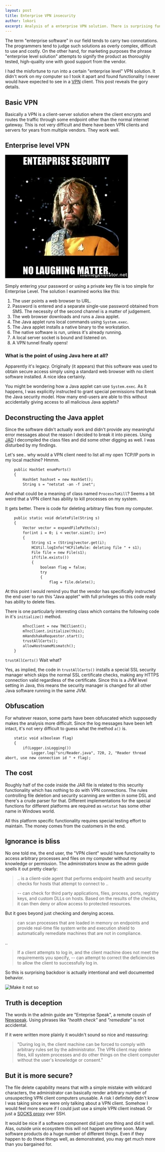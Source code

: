 ```yaml
---
layout: post
title: Enterprise VPN insecurity
author: lokori
excerpt: Analysis of a enterprise VPN solution. There is surprising functionality opening a backdoor to end user's computer. Do you know what your VPN solution actually does? 
---
```



The term "enterprise software" in our field tends to carry two connotations. The programmers
tend to judge such solutions as overly complex, difficult to use and costly. On the other hand,
for marketing purposes the phrase "enterprise level solution" attempts to signify the product
as thoroughly tested, high-quality one with good support from the vendor.

I had the misfortune to run into a certain "enterprise level" VPN solution. It didn't work on 
my computer so I took it apart and found functionality I never would have expected to see 
in a [VPN](http://en.wikipedia.org/wiki/Virtual_private_network) client. This post reveals the gory details.

## Basic VPN

Basically a VPN is a client-server solution where the client encrypts and routes the traffic
through some endpoint other than the normal internet gateway. This is not very difficult and
there have been VPN clients and servers for years from multiple vendors. They work well. 

## Enterprise level VPN

![Worf is not amused](/img/vpn-insecurity/worf-security.jpg)

Simply entering your password or using a private key file is too simple for Enterprise Level. 
The solution I examined works like this:

1. The user points a web browser to URL.
2. Password is entered and a separate single-use password obtained from SMS. The necessity of the second channel is a matter of judgement.
3. The web browser downloads and runs a Java applet. 
4. The Java applet runs local commands using ```System.exec```. 
4. The Java applet installs a native binary to the workstation.
5. The native software is run, unless it's already running. 
6. A local server socket is bound and listened on. 
7. A VPN tunnel finally opens!

### What is the point of using Java here at all?

Apparently it's legacy. Originally (it appears) that this software was used to obtain secure access simply
using a standard web browser with no client software installed. A nice idea certainly.

You might be wondering how a Java applet can use ```System.exec```. As it happens, I was explicitly instructed to
grant special permissions that break the Java security model. How many end-users are able to this without
accidentally giving access to all malicious Java applets?


## Deconstructing the Java applet

Since the software didn't actually work and didn't provide any meaningful error messages about the reason
I decided to break it into pieces. Using [JAD](http://en.wikipedia.org/wiki/JAD_%28JAva_Decompiler%29) I decompiled the class files and did some other digging as well. 
I was disturbed by my findings.

Let's see.. why would a VPN client need to list all my open TCP/IP ports in my local machine? Hmmm.

```
    public HashSet enumPorts()
    {
        HashSet hashset = new HashSet();
        String s = "netstat -an -f inet";
```

And what could be a meaning of class named ```ProcessToKill```? Seems a bit weird that a VPN client has ability to kill processes on my system. 

It gets better. There is code for deleting arbitrary files from my computer.

```
    public static void deleteFile(String s)
    {
        Vector vector = expandFilePaths(s);
        for(int i = 0; i < vector.size(); i++)
        {
            String s1 = (String)vector.get(i);
            HCUtil.logInfo("HCFileRule: deleting file " + s1);
            File file = new File(s1);
            if(file.exists())
            {
                boolean flag = false;
                try
                {
                    flag = file.delete();
```

At this point I would remind you that the vendor has specifically instructed the end user to run this
"Java applet" with full privileges so this code really has ability to delete files.

There is one particularly interesting class which contains the following code in it's ```initialize()``` method.

```
        mTncClient = new TNCClient();
        mTncClient.initialize(this);
        mHandshakeRequestor.start();
        trustAllCerts();
        allowHostnameMismatch();
    }
```

```trustAllCerts()``` Wait what?

Yes, as implied, the code in ```trustAllCerts()``` installs a special SSL security manager which skips the normal SSL certificate checks, making any HTTPS connection
valid regardless of the certificate. Since this is a JVM level setting in Java, this means the security manager is changed for all other Java software running
in the same JVM. 

## Obfuscation

For whatever reason, some parts have been obfuscated which supposedly makes the analysis more difficult. Since the log messages have been
left intact, it's not very difficult to guess what the method ```a()``` is.  

```
    static void a(boolean flag)
    {
        if(Logger.isLogging())
            Logger.log("src/Reader.java", 720, 2, "Reader thread abort, use new connection id " + flag);
```

## The cost 

Roughly half of the code inside the JAR file is related to this security functionality which has nothing to do with VPN
connections. The rules controlling file deletion and security scanning are written in some DSL and there's a crude 
parser for that. Different implementations for the special functions for different platforms are required as ```netstat```
has some other name in Windows world. 

All this platform specific functionality requires special testing effort to maintain. The money comes from the customers in the end. 


## Ignorance is bliss

No one told me, the end user, the "VPN client" would have functionality to access arbitrary processes and files
on my computer without my knowledge or permission. The administrators know as the admin guide spells 
it out pretty clearly:

>.. is a client-side agent that performs endpoint health and security checks for hosts that attempt to connect to ..

> -- can check for third party applications, files, process, ports, registry keys, and custom DLLs on hosts. Based on the results of the checks, it can then deny or allow access to protected resources.

But it goes beyond just checking and denying access.

>can scan processes that are loaded in memory on endpoints and provide real-time file system write and execution shield to automatically remediate machines that are not in compliance.

..

>If a client attempts to log in, and the client machine does not meet the requirements you specify, -- can attempt to correct the deficiencies to allow the client to successfully log in.

So this is surprising backdoor is actually intentional and well documented behavior. 

![Make it not so](/img/vpn-insecurity/picard-facepalm.jpg)


## Truth is deception

The words in the admin guide are "Enteprise Speak", a remote cousin of [Newspeak](http://en.wikipedia.org/wiki/Newspeak). 
Using phrases like *"health check"* and *"remediate"* is not accidental.
 
If it were written more plainly it wouldn't sound so nice and reassuring:

>"During log in, the client machine can be forced to comply with arbitrary rules set by the administrator. The VPN client may delete files, kill system processes and do other things on the client computer without the user's knowledge or consent." 

## But it is more secure?

The file delete capability means that with a simple mistake with wildcard characters, the administrator can
basically render arbitrary number of unsuspecting VPN client computers unusable. A risk I definitely didn't
know I was taking since we were only talking about a VPN client. Somehow I would feel more secure
if I could just use a simple VPN client instead. Or just a [SOCKS proxy](http://en.wikipedia.org/wiki/SOCKS) over SSH. 

It would be nice if a software component did just one thing and did it well. Alas, outside unix ecosystem this will not
happen anytime soon. Many software products do a huge number of different things. Even if they happen to do these
things well, as demonstrated, you may get much more than you bargained for.